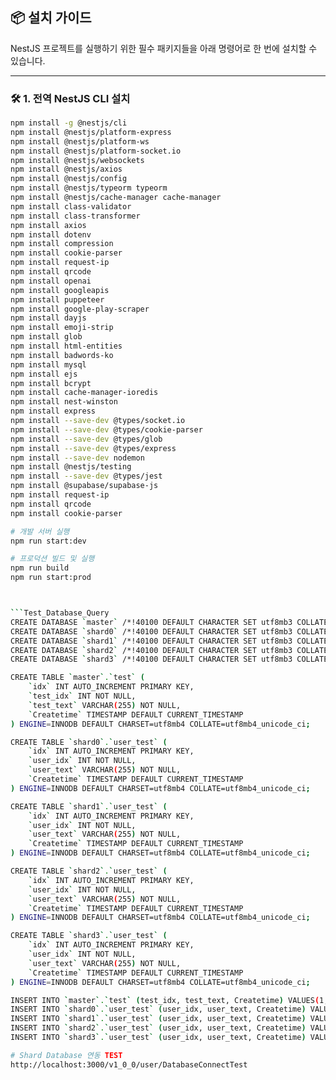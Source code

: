 ## 📦 설치 가이드

NestJS 프로젝트를 실행하기 위한 필수 패키지들을 아래 명령어로 한 번에 설치할 수 있습니다.

---

### 🛠️ 1. 전역 NestJS CLI 설치

```bash
npm install -g @nestjs/cli
npm install @nestjs/platform-express
npm install @nestjs/platform-ws
npm install @nestjs/platform-socket.io
npm install @nestjs/websockets
npm install @nestjs/axios
npm install @nestjs/config
npm install @nestjs/typeorm typeorm
npm install @nestjs/cache-manager cache-manager
npm install class-validator
npm install class-transformer
npm install axios
npm install dotenv
npm install compression
npm install cookie-parser
npm install request-ip
npm install qrcode
npm install openai
npm install googleapis
npm install puppeteer
npm install google-play-scraper
npm install dayjs
npm install emoji-strip
npm install glob
npm install html-entities
npm install badwords-ko
npm install mysql
npm install ejs
npm install bcrypt
npm install cache-manager-ioredis
npm install nest-winston
npm install express
npm install --save-dev @types/socket.io
npm install --save-dev @types/cookie-parser
npm install --save-dev @types/glob
npm install --save-dev @types/express
npm install --save-dev nodemon
npm install @nestjs/testing
npm install --save-dev @types/jest
npm install @supabase/supabase-js
npm install request-ip
npm install qrcode
npm install cookie-parser

# 개발 서버 실행
npm run start:dev

# 프로덕션 빌드 및 실행
npm run build
npm run start:prod



```Test_Database_Query
CREATE DATABASE `master` /*!40100 DEFAULT CHARACTER SET utf8mb3 COLLATE utf8mb3_general_ci */;
CREATE DATABASE `shard0` /*!40100 DEFAULT CHARACTER SET utf8mb3 COLLATE utf8mb3_general_ci */;
CREATE DATABASE `shard1` /*!40100 DEFAULT CHARACTER SET utf8mb3 COLLATE utf8mb3_general_ci */;
CREATE DATABASE `shard2` /*!40100 DEFAULT CHARACTER SET utf8mb3 COLLATE utf8mb3_general_ci */;
CREATE DATABASE `shard3` /*!40100 DEFAULT CHARACTER SET utf8mb3 COLLATE utf8mb3_general_ci */;

CREATE TABLE `master`.`test` (
    `idx` INT AUTO_INCREMENT PRIMARY KEY,
    `test_idx` INT NOT NULL,
    `test_text` VARCHAR(255) NOT NULL,
    `Createtime` TIMESTAMP DEFAULT CURRENT_TIMESTAMP
) ENGINE=INNODB DEFAULT CHARSET=utf8mb4 COLLATE=utf8mb4_unicode_ci;

CREATE TABLE `shard0`.`user_test` (
    `idx` INT AUTO_INCREMENT PRIMARY KEY,
    `user_idx` INT NOT NULL,
    `user_text` VARCHAR(255) NOT NULL,
    `Createtime` TIMESTAMP DEFAULT CURRENT_TIMESTAMP
) ENGINE=INNODB DEFAULT CHARSET=utf8mb4 COLLATE=utf8mb4_unicode_ci;

CREATE TABLE `shard1`.`user_test` (
    `idx` INT AUTO_INCREMENT PRIMARY KEY,
    `user_idx` INT NOT NULL,
    `user_text` VARCHAR(255) NOT NULL,
    `Createtime` TIMESTAMP DEFAULT CURRENT_TIMESTAMP
) ENGINE=INNODB DEFAULT CHARSET=utf8mb4 COLLATE=utf8mb4_unicode_ci;

CREATE TABLE `shard2`.`user_test` (
    `idx` INT AUTO_INCREMENT PRIMARY KEY,
    `user_idx` INT NOT NULL,
    `user_text` VARCHAR(255) NOT NULL,
    `Createtime` TIMESTAMP DEFAULT CURRENT_TIMESTAMP
) ENGINE=INNODB DEFAULT CHARSET=utf8mb4 COLLATE=utf8mb4_unicode_ci;

CREATE TABLE `shard3`.`user_test` (
    `idx` INT AUTO_INCREMENT PRIMARY KEY,
    `user_idx` INT NOT NULL,
    `user_text` VARCHAR(255) NOT NULL,
    `Createtime` TIMESTAMP DEFAULT CURRENT_TIMESTAMP
) ENGINE=INNODB DEFAULT CHARSET=utf8mb4 COLLATE=utf8mb4_unicode_ci;

INSERT INTO `master`.`test` (test_idx, test_text, Createtime) VALUES(1, 'master_table connect!', NOW());
INSERT INTO `shard0`.`user_test` (user_idx, user_text, Createtime) VALUES(1, 'user 0 table connect!', NOW());
INSERT INTO `shard1`.`user_test` (user_idx, user_text, Createtime) VALUES(1, 'user 1 table connect!', NOW());
INSERT INTO `shard2`.`user_test` (user_idx, user_text, Createtime) VALUES(1, 'user 2 table connect!', NOW());
INSERT INTO `shard3`.`user_test` (user_idx, user_text, Createtime) VALUES(1, 'user 3 table connect!', NOW());

# Shard Database 연동 TEST
http://localhost:3000/v1_0_0/user/DatabaseConnectTest